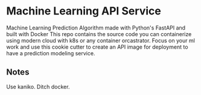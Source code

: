 # Machine Learning API Service 

Machine Learning Prediction Algorithm made with Python's FastAPI and built with Docker
This repo contains the source code you can containerize using modern cloud with k8s or any container orcastrator. 
Focus on your ml work and use this cookie cutter to create an API image for deployment to have a prediction modeling service.

## Notes
Use kaniko. Ditch docker.